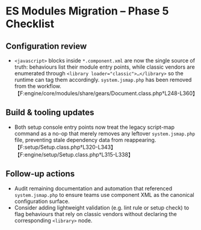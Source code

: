# ES Modules Migration – Phase 5 Checklist

## Configuration review
- `<javascript>` blocks inside `*.component.xml` are now the single source of truth: behaviours list their module entry points, while classic vendors are enumerated through `<library loader="classic">…</library>` so the runtime can tag them accordingly. `system.jsmap.php` has been removed from the workflow.【F:engine/core/modules/share/gears/Document.class.php†L248-L360】

## Build & tooling updates
- Both setup console entry points now treat the legacy script-map command as a no-op that merely removes any leftover `system.jsmap.php` file, preventing stale dependency data from reappearing.【F:setup/Setup.class.php†L320-L343】【F:engine/setup/Setup.class.php†L315-L338】

## Follow-up actions
- Audit remaining documentation and automation that referenced `system.jsmap.php` to ensure teams use component XML as the canonical configuration surface.
- Consider adding lightweight validation (e.g. lint rule or setup check) to flag behaviours that rely on classic vendors without declaring the corresponding `<library>` node.
